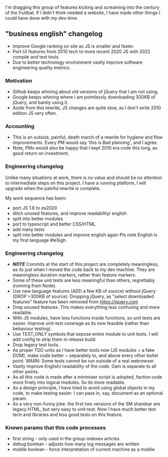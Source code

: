 I'm dragging this group of features kicking and screaming into the century of the fruitbat.  If I didn't think needed a website, I have made other things I could have done with my dev-time.    

## "business english" changelog

* Improve Google ranking on site as JS is smaller and faster.
* Port UI features from 2010 tech to more recent 2020 JS with 2022 compile and test tools.
* Due to better technology environment vastly improve software engineering quality metrics.

### Motivation

* Github keeps whining about old versions of jQuery that I am not using.
* Google keeps whining where I am pointlessly downloading 300KB of jQuery, and barely using it.
* Aside from this rewrite, JS changes are quite slow, as I don't write 2010 edition JS very often.

### Accounting

* This is an outsize, painful, death march of a rewrite for hygiene and flow improvements.  Every PM would say 'this is Bad planning', and I agree.
* Note, PMs would also be happy that I kept 2010 era code this long, as good return on investment.  


### Engineering changelog

Unlike many situations at work, there is no value and should be no attention to intermediate steps on this project.  I have a running platform, I will upgrade when the painful rewrite is complete.

My work sequence has been:
* port JS 1.6 to es2020
* ditch unused features, and improve readability/ english
* split into better modules
* port to typescript and better CSS/HTML
* add many tests
* split into better modules and improve english again
Pls note English is my first language #leSigh.

### Engineering changelog

* ***NOTE*** Commits at the start of this project are completely meaningless, as its just when I moved the code back to my dev machine.   They are meaningless duration markers, rather than feature markers.
* Some of these unit tests are less meaningful than others, regrettably (running from Node). 
* Use new language features (ADD a few KB of source) without jQuery (DROP >300KB of source). Dropping jQuery, as "select downloaded features" feature has been removed from https://jquery.com 
* Drop unused features. This makes everything less confusing and more readable.
* With JS modules, have less functions inside functions, so unit tests are easier.  Improve unit-test coverage as its now feasible (rather than behaviour testing).
* Use TEST\_ONLY symbols that expose entire module to unit tests.  I will add config to strip them in release build.
* Drop legacy test tools.
* As proper TDD units as I have better tools now (JS modules + a fake DOM), make code better ~ separately to, and above every other bullet point.  WARN: Some tests cannot be run outside of a real webrowser.
* Vastly improve English/ readability of the code.  Gain is separate to all other points. 
* As all this code is made after a minimiser script is adopted, faction code more finely into logical modules.  So its more readable.
* As a design principle, I have tried to avoid using global objects in my code, to make testing easier.  I can pass in, say, document as an optional param.   
* As a very non-funny joke: the first two versions of the SM sharebar are legacy HTML, but very easy to unit-test.  Now I have much better test tech and libraries and less good tests on this feature.

### Known params that this code processes

* first  string  - only used in the group-indexes articles
* debug  boolean - adjusts how many log messages are written
* mobile boolean - force interpretation of current machine as a mobile


